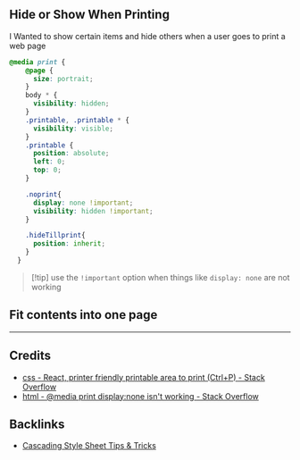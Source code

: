 ## Hide or Show When Printing
I Wanted to show certain items and hide others when a user goes to print a web page

```scss
@media print {
    @page {
      size: portrait;
    }
    body * {
      visibility: hidden;
    }
    .printable, .printable * {
      visibility: visible;
    }
    .printable {
      position: absolute;
      left: 0;
      top: 0;
    }

    .noprint{
      display: none !important;
      visibility: hidden !important;
    }

    .hideTillprint{
      position: inherit;
    }
  }
```

>[!tip] use the `!important` option when things like `display: none` are not working

## Fit contents into one page

---
## Credits
- [css - React, printer friendly printable area to print (Ctrl+P) - Stack Overflow](https://stackoverflow.com/questions/54441453/react-printer-friendly-printable-area-to-print-ctrlp)
- [html - @media print display:none isn't working - Stack Overflow](https://stackoverflow.com/questions/11698913/media-print-displaynone-isnt-working)

## Backlinks
- [Cascading Style Sheet Tips & Tricks](📁developer/CSS/Cascading%20Style%20Sheet%20Tips%20&%20Tricks.md)